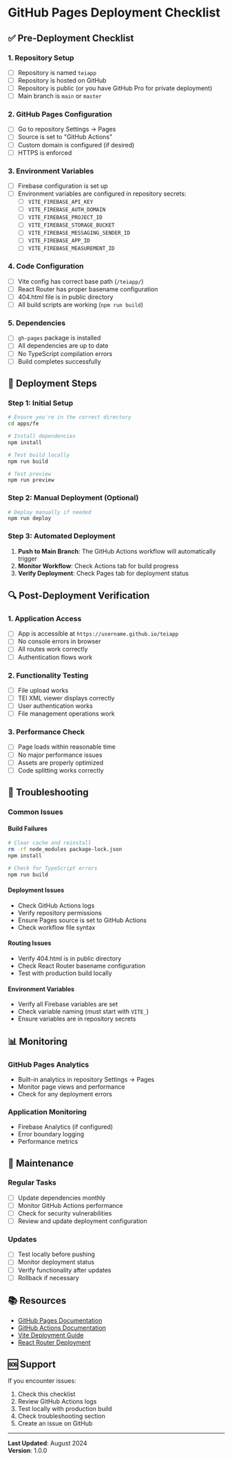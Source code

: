 # GitHub Pages Deployment Checklist

## ✅ Pre-Deployment Checklist

### 1. Repository Setup
- [ ] Repository is named `teiapp`
- [ ] Repository is hosted on GitHub
- [ ] Repository is public (or you have GitHub Pro for private deployment)
- [ ] Main branch is `main` or `master`

### 2. GitHub Pages Configuration
- [ ] Go to repository Settings → Pages
- [ ] Source is set to "GitHub Actions"
- [ ] Custom domain is configured (if desired)
- [ ] HTTPS is enforced

### 3. Environment Variables
- [ ] Firebase configuration is set up
- [ ] Environment variables are configured in repository secrets:
  - [ ] `VITE_FIREBASE_API_KEY`
  - [ ] `VITE_FIREBASE_AUTH_DOMAIN`
  - [ ] `VITE_FIREBASE_PROJECT_ID`
  - [ ] `VITE_FIREBASE_STORAGE_BUCKET`
  - [ ] `VITE_FIREBASE_MESSAGING_SENDER_ID`
  - [ ] `VITE_FIREBASE_APP_ID`
  - [ ] `VITE_FIREBASE_MEASUREMENT_ID`

### 4. Code Configuration
- [ ] Vite config has correct base path (`/teiapp/`)
- [ ] React Router has proper basename configuration
- [ ] 404.html file is in public directory
- [ ] All build scripts are working (`npm run build`)

### 5. Dependencies
- [ ] `gh-pages` package is installed
- [ ] All dependencies are up to date
- [ ] No TypeScript compilation errors
- [ ] Build completes successfully

## 🚀 Deployment Steps

### Step 1: Initial Setup
```bash
# Ensure you're in the correct directory
cd apps/fe

# Install dependencies
npm install

# Test build locally
npm run build

# Test preview
npm run preview
```

### Step 2: Manual Deployment (Optional)
```bash
# Deploy manually if needed
npm run deploy
```

### Step 3: Automated Deployment
1. **Push to Main Branch**: The GitHub Actions workflow will automatically trigger
2. **Monitor Workflow**: Check Actions tab for build progress
3. **Verify Deployment**: Check Pages tab for deployment status

## 🔍 Post-Deployment Verification

### 1. Application Access
- [ ] App is accessible at `https://username.github.io/teiapp`
- [ ] No console errors in browser
- [ ] All routes work correctly
- [ ] Authentication flows work

### 2. Functionality Testing
- [ ] File upload works
- [ ] TEI XML viewer displays correctly
- [ ] User authentication works
- [ ] File management operations work

### 3. Performance Check
- [ ] Page loads within reasonable time
- [ ] No major performance issues
- [ ] Assets are properly optimized
- [ ] Code splitting works correctly

## 🚨 Troubleshooting

### Common Issues

#### Build Failures
```bash
# Clear cache and reinstall
rm -rf node_modules package-lock.json
npm install

# Check for TypeScript errors
npm run build
```

#### Deployment Issues
- Check GitHub Actions logs
- Verify repository permissions
- Ensure Pages source is set to GitHub Actions
- Check workflow file syntax

#### Routing Issues
- Verify 404.html is in public directory
- Check React Router basename configuration
- Test with production build locally

#### Environment Variables
- Verify all Firebase variables are set
- Check variable naming (must start with `VITE_`)
- Ensure variables are in repository secrets

## 📊 Monitoring

### GitHub Pages Analytics
- Built-in analytics in repository Settings → Pages
- Monitor page views and performance
- Check for any deployment errors

### Application Monitoring
- Firebase Analytics (if configured)
- Error boundary logging
- Performance metrics

## 🔄 Maintenance

### Regular Tasks
- [ ] Update dependencies monthly
- [ ] Monitor GitHub Actions performance
- [ ] Check for security vulnerabilities
- [ ] Review and update deployment configuration

### Updates
- [ ] Test locally before pushing
- [ ] Monitor deployment status
- [ ] Verify functionality after updates
- [ ] Rollback if necessary

## 📚 Resources

- [GitHub Pages Documentation](https://pages.github.com/)
- [GitHub Actions Documentation](https://docs.github.com/en/actions)
- [Vite Deployment Guide](https://vitejs.dev/guide/static-deploy.html)
- [React Router Deployment](https://reactrouter.com/en/main/start/overview#deployment)

## 🆘 Support

If you encounter issues:
1. Check this checklist
2. Review GitHub Actions logs
3. Test locally with production build
4. Check troubleshooting section
5. Create an issue on GitHub

---

**Last Updated**: August 2024  
**Version**: 1.0.0
